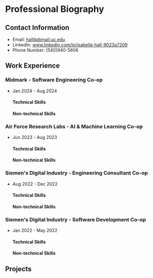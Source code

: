 # Professional Biography 
## Contact Information
- Email: hallib@mail.uc.edu
- LinkedIn: www.linkedin.com/in/isabella-hall-9023a7209
- Phone Number: (540)940-5606

## Work Experience
### Midmark                   - Software Engineering Co-op
- Jan 2024 - Aug 2024
  #### Technical Skills
  #### Non-technical Skills 

### Air Force Research Labs   - AI & Machine Learning Co-op
- Jun 2023 - Aug 2023
  #### Technical Skills
  #### Non-technical Skills 

### Siemen's Digital Industry - Engineering Consultant Co-op
- Aug 2022 - Dec 2022
  #### Technical Skills
  #### Non-technical Skills 

### Siemen's Digital Industry - Software Development Co-op
- Jan 2022 - May 2022
  #### Technical Skills
  #### Non-technical Skills 



## Projects 
